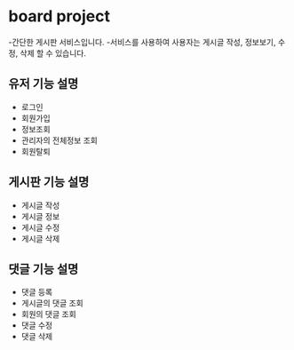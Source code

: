 # board project
-간단한 게시판 서비스입니다.
-서비스를 사용하여 사용자는 게시글 작성, 정보보기, 수정, 삭제 할 수 있습니다.

## 유저 기능 설명<br>
 - 로그인
 - 회원가입
 - 정보조회
 - 관리자의 전체정보 조회
 - 회원탈퇴

## 게시판 기능 설명<br>
 - 게시글 작성
 - 게시글 정보
 - 게시글 수정
 - 게시글 삭제

## 댓글 기능 설명<br>
 - 댓글 등록
 - 게시글의 댓글 조회
 - 회원의  댓글 조회
 - 댓글 수정
 - 댓글 삭제
